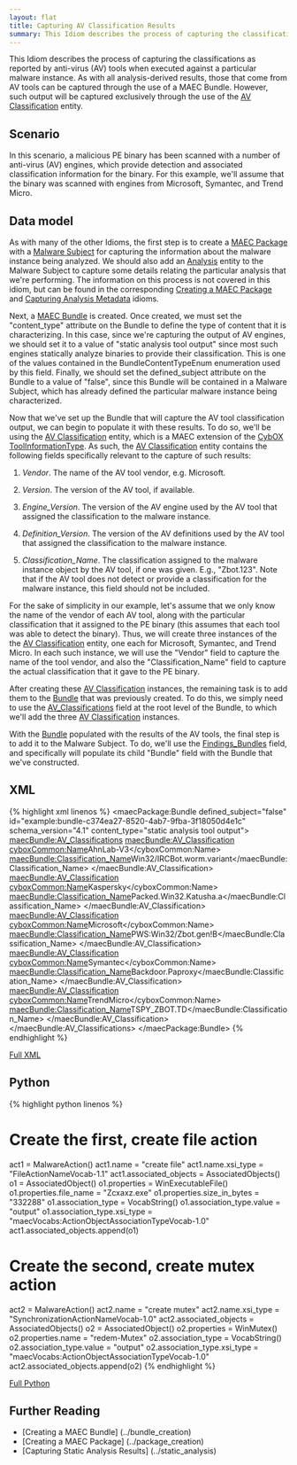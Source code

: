 ```yaml
---
layout: flat
title: Capturing AV Classification Results
summary: This Idiom describes the process of capturing the classifications as reported by anti-virus (AV) tools when executed against a particular malware instance.
---
```


This Idiom describes the process of capturing the classifications as reported by anti-virus (AV) tools when executed against a particular malware instance. As with all analysis-derived results, those that come from AV tools can be captured through the use of a MAEC Bundle. However, such output will be captured exclusively through the use of the [AV Classification](/data-model/{{site.current_version}}/maecBundle/AVClassificationType) entity.

## Scenario

In this scenario, a malicious PE binary has been scanned with a number of anti-virus (AV) engines, which provide detection and associated classification information for the binary. For this example, we'll assume that the binary was scanned with engines from Microsoft, Symantec, and Trend Micro.

## Data model
As with many of the other Idioms, the first step is to create a [MAEC Package](/data-model/{{site.current_version}}/maecPackage/PackageType) with a [Malware Subject](/data-model/{{site.current_version}}/maecPackage/MalwareSubjectType) for capturing the information about the malware instance being analyzed. We should also add an [Analysis](/data-model/{{site.current_version}}/maecPackage/AnalysisType) entity to the Malware Subject to capture some details relating the particular analysis that we're performing. The information on this process is not covered in this idiom, but can be found in the corresponding [Creating a MAEC Package](../package_creation) and [Capturing Analysis Metadata](../analysis_metadata) idioms.

Next, a [MAEC Bundle](/data-model/{{site.current_version}}/maecBundle/BundleType) is created. Once created, we must set the "content_type" attribute on the Bundle to define the type of content that it is characterizing.  In this case, since we're capturing the output of AV engines, we should set it to a value of "static analysis tool output" since most such engines statically analyze binaries to provide their classification. This is one of the values contained in the BundleContentTypeEnum enumeration used by this field. Finally, we should set the defined_subject attribute on the Bundle to a value of "false", since this Bundle will be contained in a Malware Subject, which has already defined the particular malware instance being characterized.

Now that we've set up the Bundle that will capture the AV tool classification output, we can begin to populate it with these results. To do so, we'll be using the [AV Classification](/data-model/{{site.current_version}}/maecBundle/AVClassificationType) entity, which is a MAEC extension of the [CybOX ToolInformationType](/data-model/{{site.current_version}}/cyboxCommon/ToolInformationType).  As such, the [AV Classification](/data-model/{{site.current_version}}/maecBundle/AVClassificationType) entity contains the following fields specifically relevant to the capture of such results:

1.	*Vendor*. The name of the AV tool vendor, e.g. Microsoft.

2.	*Version*. The version of the AV tool, if available.

3.	*Engine_Version*. The version of the AV engine used by the AV tool that assigned the classification to the malware instance. 

4.	*Definition_Version*. The version of the AV definitions used by the AV tool that assigned the classification to the malware instance.

5.	*Classification_Name*. The classification assigned to the malware instance object by the AV tool, if one was given. E.g., "Zbot.123". Note that if the AV tool does not detect or provide a classification for the malware instance, this field should not be included.

For the sake of simplicity in our example, let's assume that we only know the name of the vendor of each AV tool, along with the particular classification that it assigned to the PE binary (this assumes that each tool was able to detect the binary). Thus, we will create three instances of the the [AV Classification](/data-model/{{site.current_version}}/maecBundle/AVClassificationType) entity, one each for Microsoft, Symantec, and Trend Micro. In each such instance, we will use the "Vendor" field to capture the name of the tool vendor, and also the "Classification_Name" field to capture the actual classification that it gave to the PE binary.

After creating these [AV Classification](/data-model/{{site.current_version}}/maecBundle/AVClassificationType) instances, the remaining task is to add them to the [Bundle](/data-model/{{site.current_version}}/maecBundle/BundleType) that was previously created. To do this, we simply need to use the [AV_Classifications](/data-model/{{site.current_version}}/maecBundle/AVClassificationsType) field at the root level of the Bundle, to which we'll add the three [AV Classification](/data-model/{{site.current_version}}/maecBundle/AVClassificationType) instances.

With the [Bundle](/data-model/{{site.current_version}}/maecBundle/BundleType) populated with the results of the AV tools, the final step is to add it to the Malware Subject. To do, we'll use the [Findings_Bundles](/data-model/{{site.current_version}}/maecPackage/FindingsBundleListType) field, and specifically will populate its child "Bundle" field with the Bundle that we've constructed.

## XML

{% highlight xml linenos %}
<maecPackage:Bundle defined_subject="false" id="example:bundle-c374ea27-8520-4ab7-9fba-3f18050d4e1c" schema_version="4.1" content_type="static analysis tool output">
	<maecBundle:AV_Classifications>
	 <maecBundle:AV_Classification>
	  <cyboxCommon:Name>AhnLab-V3</cyboxCommon:Name>
	  <maecBundle:Classification_Name>Win32/IRCBot.worm.variant</maecBundle:Classification_Name>
	 </maecBundle:AV_Classification>
	 <maecBundle:AV_Classification>
	  <cyboxCommon:Name>Kaspersky</cyboxCommon:Name>
	  <maecBundle:Classification_Name>Packed.Win32.Katusha.a</maecBundle:Classification_Name>
	 </maecBundle:AV_Classification>
	 <maecBundle:AV_Classification>
	  <cyboxCommon:Name>Microsoft</cyboxCommon:Name>
	  <maecBundle:Classification_Name>PWS:Win32/Zbot.gen!B</maecBundle:Classification_Name>
	 </maecBundle:AV_Classification>
	 <maecBundle:AV_Classification>
	  <cyboxCommon:Name>Symantec</cyboxCommon:Name>
	  <maecBundle:Classification_Name>Backdoor.Paproxy</maecBundle:Classification_Name>
	 </maecBundle:AV_Classification>
	 <maecBundle:AV_Classification>
	  <cyboxCommon:Name>TrendMicro</cyboxCommon:Name>
	  <maecBundle:Classification_Name>TSPY_ZBOT.TD</maecBundle:Classification_Name>
	 </maecBundle:AV_Classification>
	</maecBundle:AV_Classifications>
</maecPackage:Bundle>
{% endhighlight %}

[Full XML](maec_av_classification.xml)
## Python

{% highlight python linenos %}
# Create the first, create file action
act1 = MalwareAction()
act1.name = "create file"
act1.name.xsi_type = "FileActionNameVocab-1.1"
act1.associated_objects = AssociatedObjects()
o1 = AssociatedObject()
o1.properties = WinExecutableFile()
o1.properties.file_name = "Zcxaxz.exe"
o1.properties.size_in_bytes = "332288"
o1.association_type = VocabString()
o1.association_type.value = "output"
o1.association_type.xsi_type = "maecVocabs:ActionObjectAssociationTypeVocab-1.0"
act1.associated_objects.append(o1)

# Create the second, create mutex action
act2 = MalwareAction()
act2.name = "create mutex"
act2.name.xsi_type = "SynchronizationActionNameVocab-1.0"
act2.associated_objects = AssociatedObjects()
o2 = AssociatedObject()
o2.properties = WinMutex()
o2.properties.name = "redem-Mutex"
o2.association_type = VocabString()
o2.association_type.value = "output"
o2.association_type.xsi_type = "maecVocabs:ActionObjectAssociationTypeVocab-1.0"
act2.associated_objects.append(o2)
{% endhighlight %}

[Full Python](maec_dynamic_analysis.py)

## Further Reading
* [Creating a MAEC Bundle] (../bundle_creation)
* [Creating a MAEC Package] (../package_creation)
* [Capturing Static Analysis Results] (../static_analysis)